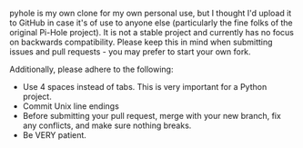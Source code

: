 pyhole is my own clone for my own personal use, but I thought I'd upload it to GitHub in case it's of use to anyone else (particularly the fine folks of the original Pi-Hole project).  It is not a stable project and currently has no focus on backwards compatibility.  Please keep this in mind when submitting issues and pull requests - you may prefer to start your own fork.

Additionally, please adhere to the following:

* Use 4 spaces instead of tabs.  This is very important for a Python project.
* Commit Unix line endings
* Before submitting your pull request, merge with your new branch, fix any conflicts, and make sure nothing breaks.
* Be VERY patient.
